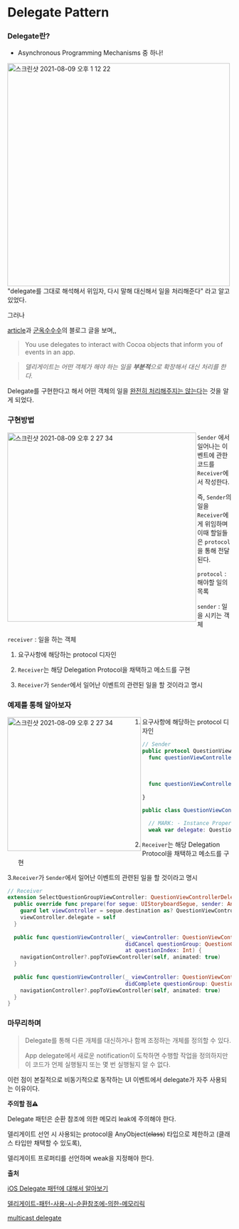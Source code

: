 # Delegate Pattern



### Delegate란?

* Asynchronous Programming Mechanisms 중 하나!

<img width="500" align=left alt="스크린샷 2021-08-09 오후 1 12 22" src="https://user-images.githubusercontent.com/60323625/128659777-0c5e0358-0ae7-4b1d-8071-0c74e83bb7e5.png">



"delegate를 그대로 해석해서 위임자, 다시 말해 대신해서 일을 처리해준다" 라고 알고 있었다.

 그러나

[article](https://developer.apple.com/documentation/swift/cocoa_design_patterns/using_delegates_to_customize_object_behavior/)과 [군옥수수수](https://baked-corn.tistory.com/23)의 블로그 글을 보며,,

>  You use delegates to interact with Cocoa objects that inform you of events in an app.

> *델리게이트는 어떤 객체가 해야 하는 일을 **부분적**으로*
> *확장해서 대신 처리를 한다.*



Delegate를 구현한다고 해서 어떤 객체의 일을 <u>완전히 처리해주지는 않는다</u>는 것을 알게 되었다. 



### 구현방법

<img width="424" align=left alt="스크린샷 2021-08-09 오후 2 27 34" src="https://user-images.githubusercontent.com/60323625/128663557-339c14d7-14c8-443f-ab67-f58ed2e40d15.png">

`Sender` 에서 일어나는 이벤트에 관한 코드를  `Receiver`에서 작성한다. 

즉, `Sender`의 일을 `Receiver`에게 위임하며 이때 할일들은 `protocol`을 통해 전달된다.


`protocol` : 해야할 일의 목록

`sender` : 일을 시키는 객체

`receiver` : 일을 하는 객체



  1. 요구사항에 해당하는 protocol 디자인

  2. `Receiver`는 해당 Delegation Protocol을 채택하고 메소드를 구현

  3. `Receiver`가 `Sender`에서 일어난 이벤트의 관련된 일을 할 것이라고 명시

   

### 예제를 통해 알아보자

<img width="300" align=left alt="스크린샷 2021-08-09 오후 2 27 34" src="https://user-images.githubusercontent.com/60323625/128667381-165392d3-1e64-4d54-869f-408de3afb215.gif">



  1. 요구사항에 해당하는 protocol 디자인

```swift
// Sender
public protocol QuestionViewControllerDelegate: AnyObject {
  func questionViewController(_ viewController: QuestionViewController,
                              didCancel questionGroup: QuestionGroup,
                              at questionIndex: Int)
  
  func questionViewController(_ viewController: QuestionViewController,
                              didComplete questionGroup: QuestionGroup)
}

public class QuestionViewController: UIViewController {

  // MARK: - Instance Properties
  weak var delegate: QuestionViewControllerDelegate?
```



  2. `Receiver`는 해당 Delegation Protocol을 채택하고 메소드를 구현

  3.`Receiver`가 `Sender`에서 일어난 이벤트의 관련된 일을 할 것이라고 명시

```swift
// Receiver
extension SelectQuestionGroupViewController: QuestionViewControllerDelegate {
  public override func prepare(for segue: UIStoryboardSegue, sender: Any?){
    guard let viewController = segue.destination as? QuestionViewController else { return }
    viewController.delegate = self
  }
  
  public func questionViewController(_ viewController: QuestionViewController,
                                     didCancel questionGroup: QuestionGroup,
                                     at questionIndex: Int) {
    navigationController?.popToViewController(self, animated: true)
  }
  
  public func questionViewController(_ viewController: QuestionViewController,
                                     didComplete questionGroup: QuestionGroup) {
    navigationController?.popToViewController(self, animated: true)
  }
}
```



### 마무리하며

> Delegate를 통해 다른 개체를 대신하거나 함께 조정하는 개체를 정의할 수 있다.
>
> App delegate에서 새로운 notification이 도착하면 수행할 작업을 정의하지만 이 코드가 언제 실행될지 또는 몇 번 실행될지 알 수 없다.

이런 점이 본질적으로 비동기적으로 동작하는 UI 이벤트에서 delegate가 자주 사용되는 이유이다.



**주의할 점⚠️**

 Delegate 패턴은 순환 참조에 의한 메모리 leak에 주의해야 한다.

 델리게이트 선언 시 사용되는 protocol을 AnyObject(~~class~~) 타입으로 제한하고 (클래스 타입만 채택할 수 있도록), 

 델리게이트 프로퍼티를 선언하며 weak을 지정해야 한다.



**출처**

[iOS Delegate 패턴에 대해서 알아보기](https://magi82.github.io/ios-delegate/)

[델리게이트-패턴-사용-시-순환참조에-의한-메모리릭](https://goodmorningcody.wordpress.com/2016/11/24/)

[multicast delegate](https://www.vadimbulavin.com/multicast-delegate/)
